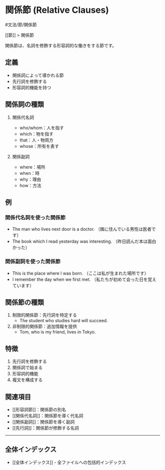 # 関係節 (Relative Clauses)

#文法/節/関係節

[[節]] > 関係節

関係節は、名詞を修飾する形容詞的な働きをする節です。

## 定義
- 関係詞によって導かれる節
- 先行詞を修飾する
- 形容詞的機能を持つ

## 関係詞の種類
1. 関係代名詞
   - who/whom：人を指す
   - which：物を指す
   - that：人・物両方
   - whose：所有を表す

2. 関係副詞
   - where：場所
   - when：時
   - why：理由
   - how：方法

## 例
### 関係代名詞を使った関係節
- The man who lives next door is a doctor.
  （隣に住んでいる男性は医者です）
- The book which I read yesterday was interesting.
  （昨日読んだ本は面白かった）

### 関係副詞を使った関係節
- This is the place where I was born.
  （ここは私が生まれた場所です）
- I remember the day when we first met.
  （私たちが初めて会った日を覚えています）

## 関係節の種類
1. 制限的関係節：先行詞を特定する
   - The student who studies hard will succeed.
2. 非制限的関係節：追加情報を提供
   - Tom, who is my friend, lives in Tokyo.

## 特徴
1. 先行詞を修飾する
2. 関係詞で始まる
3. 形容詞的機能
4. 複文を構成する

## 関連項目
- [[形容詞節]]：関係節の別名
- [[関係代名詞]]：関係節を導く代名詞
- [[関係副詞]]：関係節を導く副詞
- [[先行詞]]：関係節が修飾する名詞

---

## 全体インデックス
- [[全体インデックス]] - 全ファイルへの包括的インデックス 